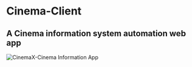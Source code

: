 # Cinema-Client

## A Cinema information system automation web app

![CinemaX-Cinema Information App](Movie-Showcase.png)


